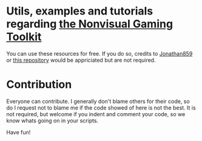 # Utils, examples and tutorials regarding [the Nonvisual Gaming Toolkit](https://nvgt.gg)
You can use these resources for free. If you do so, credits to [Jonathan859](https://jonathan859.xyz) or [this repository](https://github.com/jonathans859/NVGT_collection) would be appriciated but are not required.

# Contribution
Everyone can contribute. I generally don't blame others for their code, so do I request not to blame me if the code showed of here is not the best.
It is not required, but welcome if you indent and comment your code, so we know whats going on in your scripts.

Have fun!